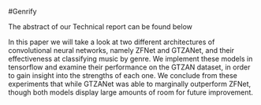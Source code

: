 #Genrify

The abstract of our Technical report can be found below

In this paper we will take a look at two different architectures of convolutional neural networks, namely ZFNet and GTZANet, and their effectiveness at classifying music by genre.  We implement these models in tensorflow and examine their performance on the GTZAN dataset, in order to gain insight into the strengths of each one.  We conclude from these experiments that while GTZANet was able to marginally outperform ZFNet, though both models display large amounts of room for future improvement.
